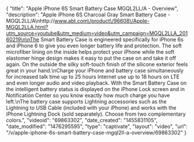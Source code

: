 {
    "title": "Apple iPhone 6S Smart Battery Case MGQL2LL\/A - Overview",
    "description": "Apple iPhone 6S Charcoal Gray Smart Battery Case - MGQL2LL\/A\nhttp:\/\/www.abt.com\/product\/96608\/Apple-MGQL2LLA.html?utm_source=youtube&utm_medium=video&utm_campaign=MGQL2LLA_20160219\n\nThe Smart Battery Case is engineered specifically for iPhone 6s and iPhone 6 to give you even longer battery life and protection. The soft microfiber lining on the inside helps protect your iPhone while the soft elastomer hinge design makes it easy to put the case on and take it off again. On the outside the silky soft-touch finish of the silicone exterior feels great in your hand.\nCharge your iPhone and battery case simultaneously for increased talk time up to 25 hours Internet use up to 18 hours on LTE and even longer audio and video playback. With the Smart Battery Case on the intelligent battery status is displayed on the iPhone Lock screen and in Notification Center so you know exactly how much charge you have left.\nThe battery case supports Lightning accessories such as the Lightning to USB Cable (included with your iPhone) and works with the iPhone Lightning Dock (sold separately). Choose from two complementary colors.",
    "videoid": "69863302",
    "date_created": "1455831105",
    "date_modified": "1476295595",
    "type": "captivate",
    "layout": "video",
    "url": "\/v\/apple-iphone-6s-smart-battery-case-mgql2ll-a-overview\/69863302"
}